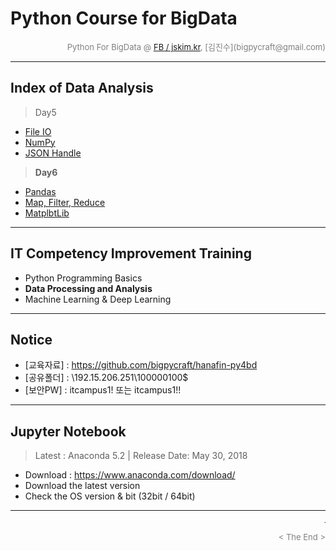
# Python Course for BigData

<div align='right'><font size=2 color='gray'>Python For BigData @ <font color='blue'><a href='https://www.facebook.com/jskim.kr'>FB / jskim.kr</a></font>, [김진수](bigpycraft@gmail.com)</font></div>
<hr>

## Index of Data Analysis
> Day5
- <a href="html/H51_PB_DA_307_FileIO.html      ">File IO</a> 
- <a href="html/H52_PC_DA_521_NumPy-x.html     ">NumPy  </a> 
- <a href="html/H53_PB_DA_422_JSON.html        ">JSON Handle</a> 

> <strong> Day6 </strong>
- <a href="html/H61_PC_DA_531_Pandas_x.html    ">Pandas </a> 
- <a href="html/H62_PB_DA_421_MFR.html         ">Map, Filter, Reduce</a> 
- <a href="html/H63_PC_DA_511_Matplotlib_x.html">MatplbtLib</a> 


<hr>

## IT Competency Improvement Training
- Python Programming Basics
- <b>Data Processing and Analysis</b>
- Machine Learning & Deep Learning


<hr>

## Notice 
* [교육자료] : https://github.com/bigpycraft/hanafin-py4bd
* [공유폴더] : \\192.15.206.251\100000100$
* [보안PW]   : itcampus1! 또는 itcampus1!!


<hr>

## Jupyter Notebook
> Latest : Anaconda 5.2 | Release Date: May 30, 2018
- Download : https://www.anaconda.com/download/
- Download the latest version 
- Check the OS version & bit (32bit / 64bit)

<hr>
<marquee><font size=3 color='brown'>The BigpyCraft find the information to design valuable society with Technology & Craft.</font></marquee>
<div align='right'><font size=2 color='gray'> &lt; The End &gt; </font></div>

